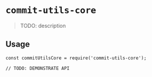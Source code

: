 # `commit-utils-core` 

> TODO: description

## Usage

```
const commitUtilsCore = require('commit-utils-core');

// TODO: DEMONSTRATE API
```
